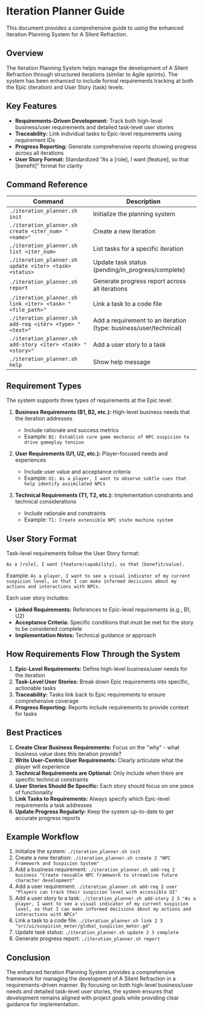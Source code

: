# Iteration Planner Guide

This document provides a comprehensive guide to using the enhanced Iteration Planning System for A Silent Refraction.

## Overview

The Iteration Planning System helps manage the development of A Silent Refraction through structured iterations (similar to Agile sprints). The system has been enhanced to include formal requirements tracking at both the Epic (iteration) and User Story (task) levels.

## Key Features

- **Requirements-Driven Development:** Track both high-level business/user requirements and detailed task-level user stories
- **Traceability:** Link individual tasks to Epic-level requirements using requirement IDs
- **Progress Reporting:** Generate comprehensive reports showing progress across all iterations
- **User Story Format:** Standardized "As a [role], I want [feature], so that [benefit]" format for clarity

## Command Reference

| Command | Description |
|---------|-------------|
| `./iteration_planner.sh init` | Initialize the planning system |
| `./iteration_planner.sh create <iter_num> "<name>"` | Create a new iteration |
| `./iteration_planner.sh list <iter_num>` | List tasks for a specific iteration |
| `./iteration_planner.sh update <iter> <task> <status>` | Update task status (pending/in_progress/complete) |
| `./iteration_planner.sh report` | Generate progress report across all iterations |
| `./iteration_planner.sh link <iter> <task> "<file_path>"` | Link a task to a code file |
| `./iteration_planner.sh add-req <iter> <type> "<text>"` | Add a requirement to an iteration (type: business/user/technical) |
| `./iteration_planner.sh add-story <iter> <task> "<story>"` | Add a user story to a task |
| `./iteration_planner.sh help` | Show help message |

## Requirement Types

The system supports three types of requirements at the Epic level:

1. **Business Requirements (B1, B2, etc.):** High-level business needs that the iteration addresses
   - Include rationale and success metrics
   - Example: `B1: Establish core game mechanic of NPC suspicion to drive gameplay tension`

2. **User Requirements (U1, U2, etc.):** Player-focused needs and experiences 
   - Include user value and acceptance criteria
   - Example: `U1: As a player, I want to observe subtle cues that help identify assimilated NPCs`

3. **Technical Requirements (T1, T2, etc.):** Implementation constraints and technical considerations
   - Include rationale and constraints
   - Example: `T1: Create extensible NPC state machine system`

## User Story Format

Task-level requirements follow the User Story format:

```
As a [role], I want [feature/capability], so that [benefit/value].
```

Example: `As a player, I want to see a visual indicator of my current suspicion level, so that I can make informed decisions about my actions and interactions with NPCs.`

Each user story includes:
- **Linked Requirements:** References to Epic-level requirements (e.g., B1, U2)
- **Acceptance Criteria:** Specific conditions that must be met for the story to be considered complete
- **Implementation Notes:** Technical guidance or approach

## How Requirements Flow Through the System

1. **Epic-Level Requirements:** Define high-level business/user needs for the iteration
2. **Task-Level User Stories:** Break down Epic requirements into specific, actionable tasks
3. **Traceability:** Tasks link back to Epic requirements to ensure comprehensive coverage
4. **Progress Reporting:** Reports include requirements to provide context for tasks

## Best Practices

1. **Create Clear Business Requirements:** Focus on the "why" - what business value does this iteration provide?
2. **Write User-Centric User Requirements:** Clearly articulate what the player will experience
3. **Technical Requirements are Optional:** Only include when there are specific technical constraints
4. **User Stories Should Be Specific:** Each story should focus on one piece of functionality
5. **Link Tasks to Requirements:** Always specify which Epic-level requirements a task addresses
6. **Update Progress Regularly:** Keep the system up-to-date to get accurate progress reports

## Example Workflow

1. Initialize the system: `./iteration_planner.sh init`
2. Create a new iteration: `./iteration_planner.sh create 2 "NPC Framework and Suspicion System"`
3. Add a business requirement: `./iteration_planner.sh add-req 2 business "Create reusable NPC framework to streamline future character development"`
4. Add a user requirement: `./iteration_planner.sh add-req 2 user "Players can track their suspicion level with accessible UI"`
5. Add a user story to a task: `./iteration_planner.sh add-story 2 3 "As a player, I want to see a visual indicator of my current suspicion level, so that I can make informed decisions about my actions and interactions with NPCs"`
6. Link a task to a code file: `./iteration_planner.sh link 2 3 "src/ui/suspicion_meter/global_suspicion_meter.gd"`
7. Update task status: `./iteration_planner.sh update 2 3 complete`
8. Generate progress report: `./iteration_planner.sh report`

## Conclusion

The enhanced Iteration Planning System provides a comprehensive framework for managing the development of A Silent Refraction in a requirements-driven manner. By focusing on both high-level business/user needs and detailed task-level user stories, the system ensures that development remains aligned with project goals while providing clear guidance for implementation.